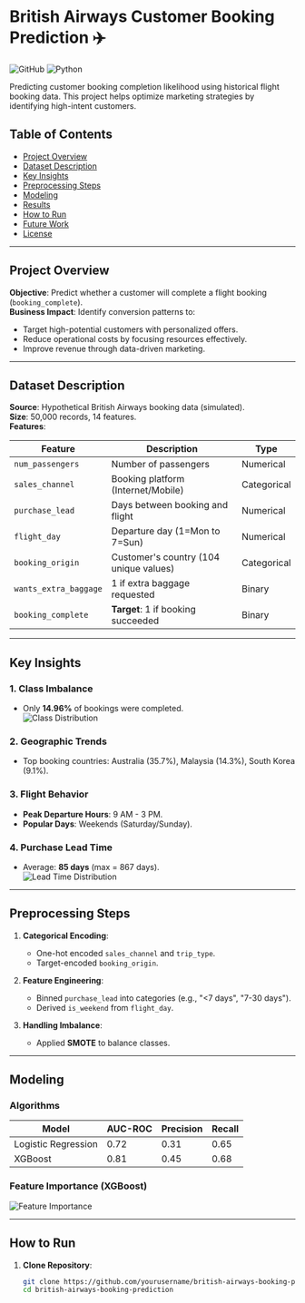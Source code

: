 
# British Airways Customer Booking Prediction ✈️

![GitHub](https://img.shields.io/github/license/yourusername/british-airways-booking-prediction)
![Python](https://img.shields.io/badge/python-3.8%20%7C%203.9%20%7C%203.10-blue)

Predicting customer booking completion likelihood using historical flight booking data. This project helps optimize marketing strategies by identifying high-intent customers.

## Table of Contents
- [Project Overview](#project-overview)
- [Dataset Description](#dataset-description)
- [Key Insights](#key-insights)
- [Preprocessing Steps](#preprocessing-steps)
- [Modeling](#modeling)
- [Results](#results)
- [How to Run](#how-to-run)
- [Future Work](#future-work)
- [License](#license)

---

## Project Overview
**Objective**: Predict whether a customer will complete a flight booking (`booking_complete`).  
**Business Impact**: Identify conversion patterns to:
- Target high-potential customers with personalized offers.
- Reduce operational costs by focusing resources effectively.
- Improve revenue through data-driven marketing.

---

## Dataset Description
**Source**: Hypothetical British Airways booking data (simulated).  
**Size**: 50,000 records, 14 features.  
**Features**:

| Feature                 | Description                                  | Type       |
|-------------------------|----------------------------------------------|------------|
| `num_passengers`        | Number of passengers                         | Numerical  |
| `sales_channel`         | Booking platform (Internet/Mobile)           | Categorical|
| `purchase_lead`         | Days between booking and flight              | Numerical  |
| `flight_day`            | Departure day (1=Mon to 7=Sun)               | Numerical  |
| `booking_origin`        | Customer's country (104 unique values)       | Categorical|
| `wants_extra_baggage`   | 1 if extra baggage requested                 | Binary     |
| `booking_complete`      | **Target**: 1 if booking succeeded           | Binary     |

---

## Key Insights
### 1. Class Imbalance
- Only **14.96%** of bookings were completed.  
  ![Class Distribution](images/class_distribution.png)

### 2. Geographic Trends
- Top booking countries: Australia (35.7%), Malaysia (14.3%), South Korea (9.1%).

### 3. Flight Behavior
- **Peak Departure Hours**: 9 AM - 3 PM.  
- **Popular Days**: Weekends (Saturday/Sunday).

### 4. Purchase Lead Time
- Average: **85 days** (max = 867 days).  
  ![Lead Time Distribution](images/lead_time_dist.png)

---

## Preprocessing Steps
1. **Categorical Encoding**:
   - One-hot encoded `sales_channel` and `trip_type`.
   - Target-encoded `booking_origin`.

2. **Feature Engineering**:
   - Binned `purchase_lead` into categories (e.g., "<7 days", "7-30 days").
   - Derived `is_weekend` from `flight_day`.

3. **Handling Imbalance**:
   - Applied **SMOTE** to balance classes.

---

## Modeling
### Algorithms
| Model                  | AUC-ROC  | Precision | Recall |
|------------------------|----------|-----------|--------|
| Logistic Regression    | 0.72     | 0.31      | 0.65   |
| XGBoost                | 0.81     | 0.45      | 0.68   |

### Feature Importance (XGBoost)
![Feature Importance](images/feature_importance.png)

---

## How to Run
1. **Clone Repository**:
   ```bash
   git clone https://github.com/yourusername/british-airways-booking-prediction.git
   cd british-airways-booking-prediction
